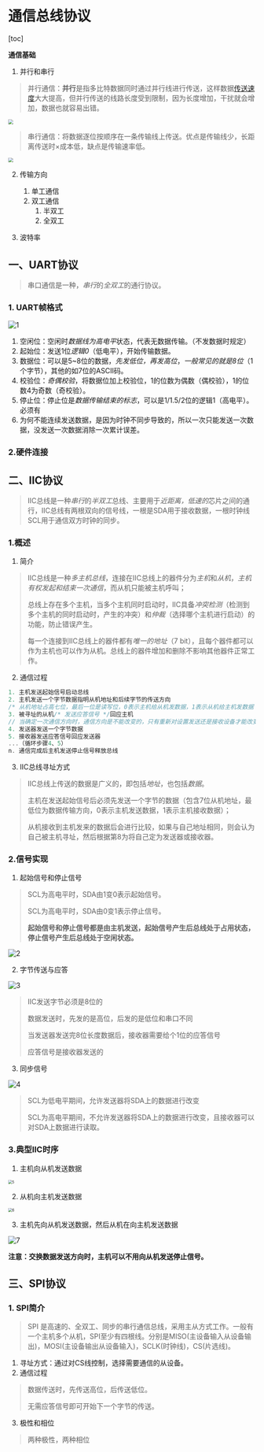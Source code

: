 # 通信总线协议

[toc]



**通信基础**

1. 并行和串行

> 并行通信：**并行**是指多比特数据同时通过并行线进行传送，这样数据[传送速度](https://baike.baidu.com/item/传送速度/10915380)大大提高，但并行传送的线路长度受到限制，因为长度增加，干扰就会增加，数据也就容易出错。

<img src="img\8.png" style="zoom:60%;" />

> 串行通信：将数据逐位按顺序在一条传输线上传送。优点是传输线少，长距离传送时×成本低，缺点是传输速率低。

<img src="img\9.png" style="zoom:60%;" />

2. 传输方向
   1. 单工通信
   2. 双工通信
      1. 半双工
      2. 全双工

3. 波特率

## 一、UART协议

> 串口通信是一种，*串行*的*全双工*的通行协议。

### 1. UART帧格式

![1](img\1.png)

1. 空闲位：空闲时*数据线为高电平*状态，代表无数据传输。（不发数据时规定）
2. 起始位：发送1位*逻辑0*（低电平），开始传输数据。
3. 数据位：可以是5~8位的数据，*先发低位，再发高位*，*一般常见的就是8位*（1个字节），其他的如7位的ASCII码。
4. 校验位：*奇偶校验*，将数据位加上校验位，1的位数为偶数（偶校验），1的位数4为奇数（奇校验）。
5. 停止位：停止位是*数据传输结束的标志*，可以是1/1.5/2位的逻辑1（高电平）。必须有
6. 为何不能连续发送数据，是因为时钟不同步导致的，所以一次只能发送一次数据，没发送一次数据消除一次累计误差。

### 2.硬件连接







## 二、IIC协议

> IIC总线是一种*串行*的*半双工*总线、主要用于*近距离，低速的*芯片之间的通行，IIC总线有两根双向的信号线，一根是SDA用于接收数据，一根时钟线SCL用于通信双方时钟的同步。

### 1.概述

1. 简介

>  IIC总线是一种*多主机总线*，连接在IIC总线上的器件分为*主机*和*从机*，*主机有权发起和结束一次通信*，而从机只能被主机呼叫；
>
> 总线上存在多个主机，当多个主机同时启动时，IIC具备*冲突检测*（检测到多个主机的同时启动时，产生的冲突）和*仲裁*（选择哪个主机进行启动）的功能，防止错误产生。
>
> 每一个连接到IIC总线上的器件都有*唯一的地址*（7 bit），且每个器件都可以作为主机也可以作为从机。总线上的器件增加和删除不影响其他器件正常工作。

2. 通信过程

```c++
1. 主机发送起始信号启动总线
2. 主机发送一个字节数据指明从机地址和后续字节的传送方向
/* 从机地址占高七位，最后一位是读写位，0表示主机给从机发数据，1表示从机给主机发数据 */
3. 被寻址的从机/* 发送应答信号 */回应主机
// 当确定一次通信方向时，通信方向是不能改变的，只有重新对设置发送还是接收设备才能改变方向
4. 发送器发送一个字节数据
5. 接收器发送应答信号回应发送器
...（循环步骤4、5）
n. 通信完成后主机发送停止信号释放总线
```

3. IIC总线寻址方式

> IIC总线上传送的数据是广义的，即包括*地址*，也包括*数据*。
>
> 主机在发送起始信号后必须先发送一个字节的数据（包含7位从机地址，最低位为数据传输方向，0表示主机发送数据，1表示主机接收数据）；
>
> 从机接收到主机发来的数据后会进行比较，如果与自己地址相同，则会认为自己被主机寻址，然后根据第8为将自己定为发送器或接收器。

### 2.信号实现

1. 起始信号和停止信号

> SCL为高电平时，SDA由1变0表示起始信号。
>
> SCL为高电平时，SDA由0变1表示停止信号。
>
> **起始信号和停止信号都是由主机发送，起始信号产生后总线处于占用状态，停止信号产生后总线处于空闲状态。**

![2](img\2.png)

2. 字节传送与应答

![3](img\3.png)

> IIC发送字节必须是8位的
>
> 数据发送时，先发的是高位，后发的是低位和串口不同
>
> 当发送器发送完8位长度数据后，接收器需要给个1位的应答信号
>
> 应答信号是接收器发送的 

3. 同步信号

![4](img\4.png)

> SCL为低电平期间，允许发送器将SDA上的数据进行改变
>
> SCL为高电平期间，不允许发送器将SDA上的数据进行改变，且接收器可以对SDA上数据进行读取。

### 3.典型IIC时序

1. 主机向从机发送数据

<img src="img\5.png" alt="5" style="zoom:50%;" />



2. 从机向主机发送数据

<img src="img\6.png" alt="6" style="zoom:50%;" />



3. 主机先向从机发送数据，然后从机在向主机发送数据

![7](img\7.png)

**注意：交换数据发送方向时，主机可以不用向从机发送停止信号。**



## 三、SPI协议

### 1. SPI简介

> SPI 是高速的、全双工、同步的串行通信总线，采用主从方式工作。一般有一个主机多个从机，SPI至少有四根线。分别是MISO(主设备输入从设备输出)，MOSI(主设备输出从设备输入)，SCLK(时钟线)，CS(片选线)。
>
> 

1. 寻址方式：通过对CS线控制，选择需要通信的从设备。
2. 通信过程

> 数据传送时，先传送高位，后传送低位。
>
> 无需应答信号即可开始下一个字节的传送。

3. 极性和相位

> 两种极性，两种相位
